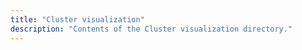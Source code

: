 ```yaml
---
title: "Cluster visualization"
description: "Contents of the Cluster visualization directory."
---
```

